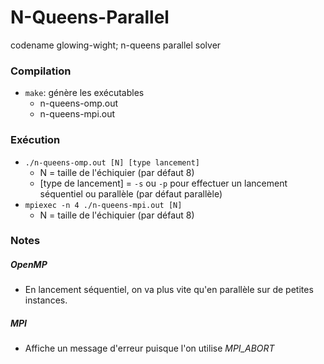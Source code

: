 # N-Queens-Parallel
codename glowing-wight; n-queens parallel solver

### Compilation
* `make`: génère les exécutables
    * n-queens-omp.out
    * n-queens-mpi.out

### Exécution
* `./n-queens-omp.out [N] [type lancement]`
   * N = taille de l'échiquier (par défaut 8)
   * [type de lancement] = `-s` ou `-p` pour effectuer un lancement séquentiel ou parallèle (par défaut parallèle)
* `mpiexec -n 4 ./n-queens-mpi.out [N]`
   * N = taille de l'échiquier (par défaut 8)

### Notes
##### OpenMP
* En lancement séquentiel, on va plus vite qu'en parallèle sur de petites instances.

##### MPI
* Affiche un message d'erreur puisque l'on utilise *MPI_ABORT*



